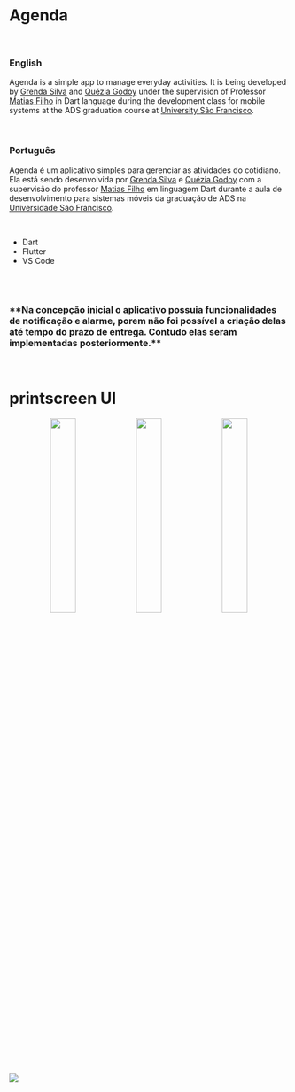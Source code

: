 # Agenda

</br>

<h3>English</h3>
<p>Agenda is a simple app to manage everyday activities. It is being developed by <a href="https://github.com/GrendaCarla">Grenda Silva</a> and <a href="https://github.com/Leckaa">Quézia Godoy</a> under the supervision of Professor <a href="https://github.com/matiasfilho81">Matias Filho</a> in Dart language during the development class for mobile systems at the ADS graduation course at <a href="https://www.usf.edu.br/english/">University São Francisco</a>.</p>


</br>

<h3>Português</h3>
<p>Agenda é um aplicativo simples para gerenciar as atividades do cotidiano. Ela está sendo desenvolvida por <a href="https://github.com/GrendaCarla">Grenda Silva</a> e <a href="https://github.com/Leckaa">Quézia Godoy</a> com a supervisão do professor <a href="https://github.com/matiasfilho81">Matias Filho</a> em linguagem Dart durante a aula de desenvolvimento para sistemas móveis da graduação de ADS na <a href="https://www.usf.edu.br/">Universidade São Francisco</a>.</p>
</br>

* Dart
* Flutter
* VS Code

</br></br>
<h3>**Na concepção inicial o aplicativo possuia funcionalidades de notificação e alarme, porem não foi possível a criação delas até tempo do prazo de entrega. Contudo elas seram implementadas posteriormente.**</h3>
</br>

# printscreen UI

<p align="center" ><img width="30%" src="https://user-images.githubusercontent.com/80162033/114619062-840b1d80-9c80-11eb-9a90-3de725eea244.png">    <img width="30%" src="https://user-images.githubusercontent.com/80162033/114619134-94bb9380-9c80-11eb-8550-48e148732477.png">    <img width="30%" src="https://user-images.githubusercontent.com/80162033/114619187-a2711900-9c80-11eb-9410-b09c7928142f.png"></p>

<img src="https://user-images.githubusercontent.com/80162033/114619234-b0269e80-9c80-11eb-8f70-51acd282cba3.png">
